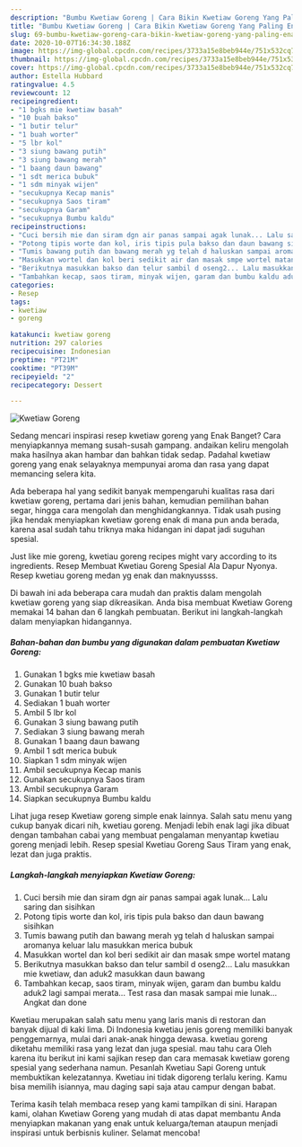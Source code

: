 ```yaml
---
description: "Bumbu Kwetiaw Goreng | Cara Bikin Kwetiaw Goreng Yang Paling Enak"
title: "Bumbu Kwetiaw Goreng | Cara Bikin Kwetiaw Goreng Yang Paling Enak"
slug: 69-bumbu-kwetiaw-goreng-cara-bikin-kwetiaw-goreng-yang-paling-enak
date: 2020-10-07T16:34:30.188Z
image: https://img-global.cpcdn.com/recipes/3733a15e8beb944e/751x532cq70/kwetiaw-goreng-foto-resep-utama.jpg
thumbnail: https://img-global.cpcdn.com/recipes/3733a15e8beb944e/751x532cq70/kwetiaw-goreng-foto-resep-utama.jpg
cover: https://img-global.cpcdn.com/recipes/3733a15e8beb944e/751x532cq70/kwetiaw-goreng-foto-resep-utama.jpg
author: Estella Hubbard
ratingvalue: 4.5
reviewcount: 12
recipeingredient:
- "1 bgks mie kwetiaw basah"
- "10 buah bakso"
- "1 butir telur"
- "1 buah worter"
- "5 lbr kol"
- "3 siung bawang putih"
- "3 siung bawang merah"
- "1 baang daun bawang"
- "1 sdt merica bubuk"
- "1 sdm minyak wijen"
- "secukupnya Kecap manis"
- "secukupnya Saos tiram"
- "secukupnya Garam"
- "secukupnya Bumbu kaldu"
recipeinstructions:
- "Cuci bersih mie dan siram dgn air panas sampai agak lunak... Lalu saring dan sisihkan"
- "Potong tipis worte dan kol, iris tipis pula bakso dan daun bawang sisihkan"
- "Tumis bawang putih dan bawang merah yg telah d haluskan sampai aromanya keluar lalu masukkan merica bubuk"
- "Masukkan wortel dan kol beri sedikit air dan masak smpe wortel matang"
- "Berikutnya masukkan bakso dan telur sambil d oseng2... Lalu masukkan mie kwetiaw, dan aduk2 masukkan daun bawang"
- "Tambahkan kecap, saos tiram, minyak wijen, garam dan bumbu kaldu aduk2 lagi sampai merata... Test rasa dan masak sampai mie lunak... Angkat dan done"
categories:
- Resep
tags:
- kwetiaw
- goreng

katakunci: kwetiaw goreng 
nutrition: 297 calories
recipecuisine: Indonesian
preptime: "PT21M"
cooktime: "PT39M"
recipeyield: "2"
recipecategory: Dessert

---
```



![Kwetiaw Goreng](https://img-global.cpcdn.com/recipes/3733a15e8beb944e/751x532cq70/kwetiaw-goreng-foto-resep-utama.jpg)

Sedang mencari inspirasi resep kwetiaw goreng yang Enak Banget? Cara menyiapkannya memang susah-susah gampang. andaikan keliru mengolah maka hasilnya akan hambar dan bahkan tidak sedap. Padahal kwetiaw goreng yang enak selayaknya mempunyai aroma dan rasa yang dapat memancing selera kita.

Ada beberapa hal yang sedikit banyak mempengaruhi kualitas rasa dari kwetiaw goreng, pertama dari jenis bahan, kemudian pemilihan bahan segar, hingga cara mengolah dan menghidangkannya. Tidak usah pusing jika hendak menyiapkan kwetiaw goreng enak di mana pun anda berada, karena asal sudah tahu triknya maka hidangan ini dapat jadi suguhan spesial.

Just like mie goreng, kwetiau goreng recipes might vary according to its ingredients. Resep Membuat Kwetiau Goreng Spesial Ala Dapur Nyonya. Resep kwetiau goreng medan yg enak dan maknyussss.


Di bawah ini ada beberapa cara mudah dan praktis dalam mengolah kwetiaw goreng yang siap dikreasikan. Anda bisa membuat Kwetiaw Goreng memakai 14 bahan dan 6 langkah pembuatan. Berikut ini langkah-langkah dalam menyiapkan hidangannya.

<!--inarticleads1-->

##### Bahan-bahan dan bumbu yang digunakan dalam pembuatan Kwetiaw Goreng:

1. Gunakan 1 bgks mie kwetiaw basah
1. Gunakan 10 buah bakso
1. Gunakan 1 butir telur
1. Sediakan 1 buah worter
1. Ambil 5 lbr kol
1. Gunakan 3 siung bawang putih
1. Sediakan 3 siung bawang merah
1. Gunakan 1 baang daun bawang
1. Ambil 1 sdt merica bubuk
1. Siapkan 1 sdm minyak wijen
1. Ambil secukupnya Kecap manis
1. Gunakan secukupnya Saos tiram
1. Ambil secukupnya Garam
1. Siapkan secukupnya Bumbu kaldu


Lihat juga resep Kwetiaw goreng simple enak lainnya. Salah satu menu yang cukup banyak dicari nih, kwetiau goreng. Menjadi lebih enak lagi jika dibuat dengan tambahan cabai yang membuat pengalaman menyantap kwetiau goreng menjadi lebih. Resep spesial Kwetiau Goreng Saus Tiram yang enak, lezat dan juga praktis. 

<!--inarticleads2-->

##### Langkah-langkah menyiapkan Kwetiaw Goreng:

1. Cuci bersih mie dan siram dgn air panas sampai agak lunak... Lalu saring dan sisihkan
1. Potong tipis worte dan kol, iris tipis pula bakso dan daun bawang sisihkan
1. Tumis bawang putih dan bawang merah yg telah d haluskan sampai aromanya keluar lalu masukkan merica bubuk
1. Masukkan wortel dan kol beri sedikit air dan masak smpe wortel matang
1. Berikutnya masukkan bakso dan telur sambil d oseng2... Lalu masukkan mie kwetiaw, dan aduk2 masukkan daun bawang
1. Tambahkan kecap, saos tiram, minyak wijen, garam dan bumbu kaldu aduk2 lagi sampai merata... Test rasa dan masak sampai mie lunak... Angkat dan done


Kwetiau merupakan salah satu menu yang laris manis di restoran dan banyak dijual di kaki lima. Di Indonesia kwetiau jenis goreng memiliki banyak penggemarnya, mulai dari anak-anak hingga dewasa. kwetiau goreng diketahu memiliki rasa yang lezat dan juga spesial. mau tahu cara Oleh karena itu berikut ini kami sajikan resep dan cara memasak kwetiaw goreng spesial yang sederhana namun. Pesanlah Kwetiau Sapi Goreng untuk membuktikan kelezatannya. Kwetiau ini tidak digoreng terlalu kering. Kamu bisa memilih isiannya, mau daging sapi saja atau campur dengan babat. 

Terima kasih telah membaca resep yang kami tampilkan di sini. Harapan kami, olahan Kwetiaw Goreng yang mudah di atas dapat membantu Anda menyiapkan makanan yang enak untuk keluarga/teman ataupun menjadi inspirasi untuk berbisnis kuliner. Selamat mencoba!
